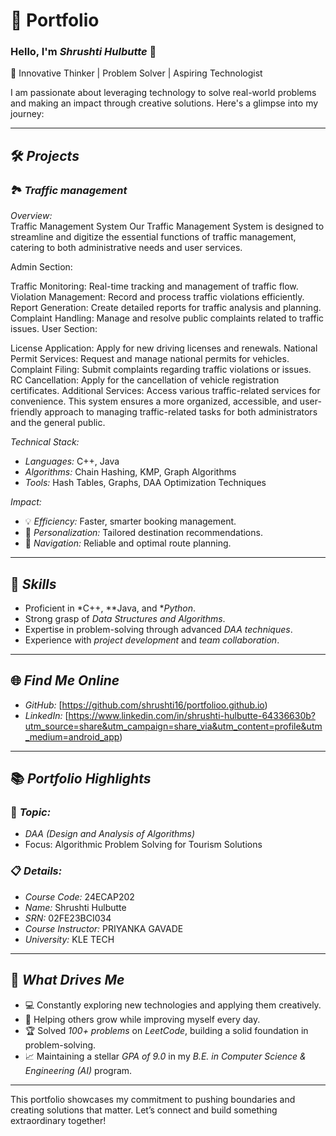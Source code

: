 # 🌟 Portfolio  

### Hello, I'm *Shrushti Hulbutte* 👋  
🚀 Innovative Thinker | Problem Solver | Aspiring Technologist  

I am passionate about leveraging technology to solve real-world problems and making an impact through creative solutions. Here's a glimpse into my journey:  

---

## 🛠 *Projects*   

### 🏞 *Traffic management*  
*Overview:*  
Traffic Management System
Our Traffic Management System is designed to streamline and digitize the essential functions of traffic management, catering to both administrative needs and user services.

Admin Section:

Traffic Monitoring: Real-time tracking and management of traffic flow.
Violation Management: Record and process traffic violations efficiently.
Report Generation: Create detailed reports for traffic analysis and planning.
Complaint Handling: Manage and resolve public complaints related to traffic issues.
User Section:

License Application: Apply for new driving licenses and renewals.
National Permit Services: Request and manage national permits for vehicles.
Complaint Filing: Submit complaints regarding traffic violations or issues.
RC Cancellation: Apply for the cancellation of vehicle registration certificates.
Additional Services: Access various traffic-related services for convenience.
This system ensures a more organized, accessible, and user-friendly approach to managing traffic-related tasks for both administrators and the general public.  

*Technical Stack:*  
- *Languages:* C++, Java  
- *Algorithms:* Chain Hashing, KMP, Graph Algorithms  
- *Tools:* Hash Tables, Graphs, DAA Optimization Techniques  

*Impact:*  
- 💡 *Efficiency:* Faster, smarter booking management.  
- 🧭 *Personalization:* Tailored destination recommendations.  
- 🚗 *Navigation:* Reliable and optimal route planning.  

---

## 🚀 *Skills*  
- Proficient in *C++, **Java, and **Python*.  
- Strong grasp of *Data Structures and Algorithms*.  
- Expertise in problem-solving through advanced *DAA techniques*.  
- Experience with *project development* and *team collaboration*.  

---

## 🌐 *Find Me Online*  
- *GitHub:* [https://github.com/shrushti16/portfolioo.github.io)  
- *LinkedIn:* [https://www.linkedin.com/in/shrushti-hulbutte-64336630b?utm_source=share&utm_campaign=share_via&utm_content=profile&utm_medium=android_app)  

---

## 📚 *Portfolio Highlights*  

### 🎯 *Topic:*  
- *DAA (Design and Analysis of Algorithms)*  
- Focus: Algorithmic Problem Solving for Tourism Solutions  

### 📋 *Details:*  
- *Course Code:* 24ECAP202  
- *Name:* Shrushti Hulbutte 
- *SRN:* 02FE23BCI034
- *Course Instructor:* PRIYANKA GAVADE
- *University:* KLE TECH  

---

## 🎨 *What Drives Me*  
- 💻 Constantly exploring new technologies and applying them creatively.  
- 🤝 Helping others grow while improving myself every day.  
- 🏆 Solved *100+ problems* on *LeetCode*, building a solid foundation in problem-solving.  
- 📈 Maintaining a stellar *GPA of 9.0* in my *B.E. in Computer Science & Engineering (AI)* program.  

---

This portfolio showcases my commitment to pushing boundaries and creating solutions that matter. Let’s connect and build something extraordinary together!
